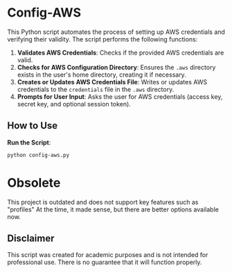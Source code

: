 # Config-AWS

This Python script automates the process of setting up AWS credentials and verifying their validity. The script performs the following functions:

1. **Validates AWS Credentials**: Checks if the provided AWS credentials are valid.
2. **Checks for AWS Configuration Directory**: Ensures the `.aws` directory exists in the user's home directory, creating it if necessary.
3. **Creates or Updates AWS Credentials File**: Writes or updates AWS credentials to the `credentials` file in the `.aws` directory.
4. **Prompts for User Input**: Asks the user for AWS credentials (access key, secret key, and optional session token).

## How to Use

**Run the Script**:
   
   ```sh
   python config-aws.py
   ```

# Obsolete

This project is outdated and does not support key features such as "profiles"
At the time, it made sense, but there are better options available now.

## Disclaimer

This script was created for academic purposes and is not intended for professional use. There is no guarantee that it will function properly.
